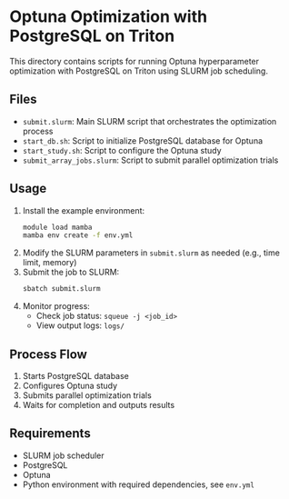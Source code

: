 # Optuna Optimization with PostgreSQL on Triton

This directory contains scripts for running Optuna hyperparameter optimization with PostgreSQL on Triton using SLURM job scheduling.

## Files

- `submit.slurm`: Main SLURM script that orchestrates the optimization process
- `start_db.sh`: Script to initialize PostgreSQL database for Optuna
- `start_study.sh`: Script to configure the Optuna study
- `submit_array_jobs.slurm`: Script to submit parallel optimization trials

## Usage

1. Install the example environment:
   ```bash
   module load mamba
   mamba env create -f env.yml
   ```
2. Modify the SLURM parameters in `submit.slurm` as needed (e.g., time limit, memory)
3. Submit the job to SLURM:
   ```bash
   sbatch submit.slurm
   ```
4. Monitor progress:
   - Check job status: `squeue -j <job_id>`
   - View output logs: `logs/`

## Process Flow

1. Starts PostgreSQL database
2. Configures Optuna study
3. Submits parallel optimization trials
4. Waits for completion and outputs results

## Requirements

- SLURM job scheduler
- PostgreSQL
- Optuna
- Python environment with required dependencies, see `env.yml`
